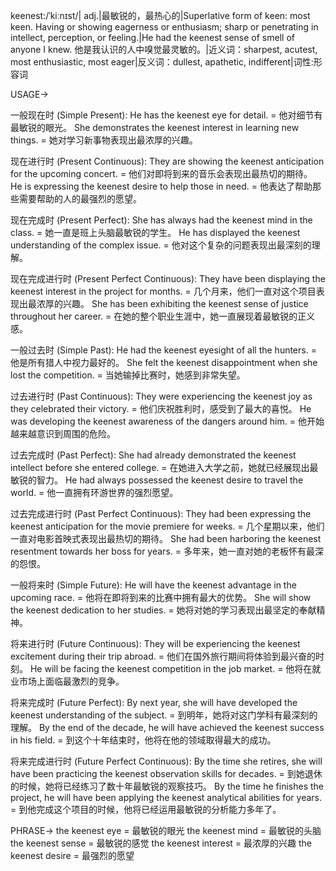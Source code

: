 keenest:/ˈkiːnɪst/| adj.|最敏锐的，最热心的|Superlative form of keen: most keen.  Having or showing eagerness or enthusiasm; sharp or penetrating in intellect, perception, or feeling.|He had the keenest sense of smell of anyone I knew. 他是我认识的人中嗅觉最灵敏的。|近义词：sharpest, acutest, most enthusiastic, most eager|反义词：dullest, apathetic, indifferent|词性:形容词

USAGE->

一般现在时 (Simple Present):
He has the keenest eye for detail. = 他对细节有最敏锐的眼光。
She demonstrates the keenest interest in learning new things. = 她对学习新事物表现出最浓厚的兴趣。

现在进行时 (Present Continuous):
They are showing the keenest anticipation for the upcoming concert. = 他们对即将到来的音乐会表现出最热切的期待。
He is expressing the keenest desire to help those in need. = 他表达了帮助那些需要帮助的人的最强烈的愿望。

现在完成时 (Present Perfect):
She has always had the keenest mind in the class. = 她一直是班上头脑最敏锐的学生。
He has displayed the keenest understanding of the complex issue. = 他对这个复杂的问题表现出最深刻的理解。

现在完成进行时 (Present Perfect Continuous):
They have been displaying the keenest interest in the project for months. = 几个月来，他们一直对这个项目表现出最浓厚的兴趣。
She has been exhibiting the keenest sense of justice throughout her career. = 在她的整个职业生涯中，她一直展现着最敏锐的正义感。

一般过去时 (Simple Past):
He had the keenest eyesight of all the hunters. = 他是所有猎人中视力最好的。
She felt the keenest disappointment when she lost the competition. = 当她输掉比赛时，她感到非常失望。

过去进行时 (Past Continuous):
They were experiencing the keenest joy as they celebrated their victory. = 他们庆祝胜利时，感受到了最大的喜悦。
He was developing the keenest awareness of the dangers around him. = 他开始越来越意识到周围的危险。

过去完成时 (Past Perfect):
She had already demonstrated the keenest intellect before she entered college. = 在她进入大学之前，她就已经展现出最敏锐的智力。
He had always possessed the keenest desire to travel the world. = 他一直拥有环游世界的强烈愿望。

过去完成进行时 (Past Perfect Continuous):
They had been expressing the keenest anticipation for the movie premiere for weeks. = 几个星期以来，他们一直对电影首映式表现出最热切的期待。
She had been harboring the keenest resentment towards her boss for years. = 多年来，她一直对她的老板怀有最深的怨恨。

一般将来时 (Simple Future):
He will have the keenest advantage in the upcoming race. = 他将在即将到来的比赛中拥有最大的优势。
She will show the keenest dedication to her studies. = 她将对她的学习表现出最坚定的奉献精神。

将来进行时 (Future Continuous):
They will be experiencing the keenest excitement during their trip abroad. = 他们在国外旅行期间将体验到最兴奋的时刻。
He will be facing the keenest competition in the job market. = 他将在就业市场上面临最激烈的竞争。


将来完成时 (Future Perfect):
By next year, she will have developed the keenest understanding of the subject. = 到明年，她将对这门学科有最深刻的理解。
By the end of the decade, he will have achieved the keenest success in his field. = 到这个十年结束时，他将在他的领域取得最大的成功。

将来完成进行时 (Future Perfect Continuous):
By the time she retires, she will have been practicing the keenest observation skills for decades. = 到她退休的时候，她将已经练习了数十年最敏锐的观察技巧。
By the time he finishes the project, he will have been applying the keenest analytical abilities for years. = 到他完成这个项目的时候，他将已经运用最敏锐的分析能力多年了。



PHRASE->
the keenest eye = 最敏锐的眼光
the keenest mind = 最敏锐的头脑
the keenest sense = 最敏锐的感觉
the keenest interest = 最浓厚的兴趣
the keenest desire = 最强烈的愿望
